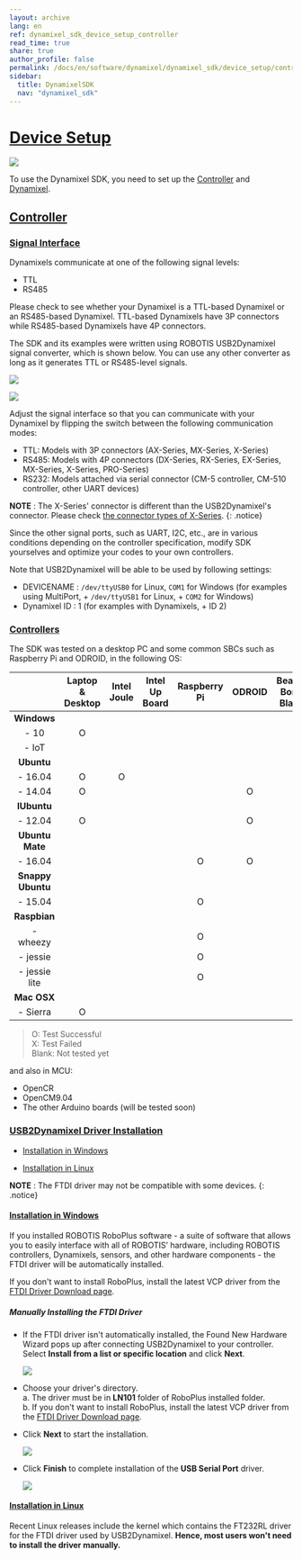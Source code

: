 ```yaml
---
layout: archive
lang: en
ref: dynamixel_sdk_device_setup_controller
read_time: true
share: true
author_profile: false
permalink: /docs/en/software/dynamixel/dynamixel_sdk/device_setup/controller/
sidebar:
  title: DynamixelSDK
  nav: "dynamixel_sdk"
---
```


<div style="counter-reset: h1 2"></div>

# [Device Setup](#device-setup)

![](/assets/images/sw/sdk/dynamixel_sdk/device_setup/connection.png)

To use the Dynamixel SDK, you need to set up the [Controller](#controller) and [Dynamixel](http://emanual.robotis.com/docs/en/software/dynamixel/dynamixel_sdk/device_setup/dynamixel/#device-setup).

## [Controller](#controller)

### [Signal Interface](#signal-interface)
Dynamixels communicate at one of the following signal levels: 
* TTL
* RS485

Please check to see whether your Dynamixel is a TTL-based Dynamixel or an RS485-based Dynamixel. TTL-based Dynamixels have 3P connectors while RS485-based Dynamixels have 4P connectors. 

The SDK and its examples were written using ROBOTIS USB2Dynamixel signal converter, which is shown below. You can use any other converter as long as it generates TTL or RS485-level signals. 

![](/assets/images/sw/sdk/dynamixel_sdk/device_setup/usb2dynamixel.jpg)

![](/assets/images/sw/sdk/dynamixel_sdk/device_setup/u2d_select.png)

Adjust the signal interface so that you can communicate with your Dynamixel by flipping the switch between the following communication modes: 

* TTL: Models with 3P connectors (AX-Series, MX-Series, X-Series)
* RS485: Models with 4P connectors (DX-Series, RX-Series, EX-Series, MX-Series, X-Series, PRO-Series)
* RS232: Models attached via serial connector (CM-5 controller, CM-510 controller, other UART devices)

**NOTE** : The X-Series' connector is different than the USB2Dynamixel's connector. Please check [the connector types of X-Series](http://emanual.robotis.com/docs/en/dxl/x/xm430-w210/#connector-information).
{: .notice}

Since the other signal ports, such as UART, I2C, etc., are in various conditions depending on the controller specification, modify SDK yourselves and optimize your codes to your own controllers.

Note that USB2Dynamixel will be able to be used by following settings:
 * DEVICENAME : `/dev/ttyUSB0` for Linux, `COM1` for Windows (for examples using MultiPort, + `/dev/ttyUSB1` for Linux, + `COM2` for Windows)
 * Dynamixel ID : 1 (for examples with Dynamixels, + ID 2)

### [Controllers](#controllers)
The SDK was tested on a desktop PC and some common SBCs such as Raspberry Pi and ODROID, in the following OS:

|                   | Laptop <br>& Desktop | Intel <br>Joule | Intel <br>Up Board | Raspberry Pi | ODROID | Beagle Bone<br>Black |
|:-----------------:|:--------------------:|:---------------:|:------------------:|:------------:|:------:|:--------------------:|
|    **Windows**    |                      |                 |                    |              |        |                      |
|       - 10        |          O           |                 |                    |              |        |                      |
|       - IoT       |                      |                 |                    |              |        |                      |
|    **Ubuntu**     |                      |                 |                    |              |        |                      |
|      - 16.04      |          O           |        O        |                    |              |        |                      |
|      - 14.04      |          O           |                 |                    |              |   O    |                      |
|    **lUbuntu**    |                      |                 |                    |              |        |                      |
|      - 12.04      |          O           |                 |                    |              |   O    |                      |
|  **Ubuntu Mate**  |                      |                 |                    |              |        |                      |
|      - 16.04      |                      |                 |                    |      O       |   O    |                      |
| **Snappy Ubuntu** |                      |                 |                    |              |        |                      |
|      - 15.04      |                      |                 |                    |      O       |        |                      |
|   **Raspbian**    |                      |                 |                    |              |        |                      |
|     - wheezy      |                      |                 |                    |      O       |        |                      |
|     - jessie      |                      |                 |                    |      O       |        |                      |
|   - jessie lite   |                      |                 |                    |      O       |        |                      |
|    **Mac OSX**    |                      |                 |                    |              |        |                      |
|     - Sierra      |          O           |                 |                    |              |        |                      |

  > O: Test Successful  
  > X: Test Failed  
  > Blank: Not tested yet

and also in MCU:

* OpenCR
* OpenCM9.04
* The other Arduino boards (will be tested soon)

### [USB2Dynamixel Driver Installation](#usb2dynamixel-driver-installation)

* [Installation in Windows](#installation-in-windows)

* [Installation in Linux](#installation-in-linux)

**NOTE** : The FTDI driver may not be compatible with some devices.
{: .notice}

#### [Installation in Windows](#installation-in-windows)

If you installed ROBOTIS RoboPlus software - a suite of software that allows you to easily interface with all of ROBOTIS’ hardware, including ROBOTIS controllers, Dynamixels, sensors, and other hardware components - the FTDI driver will be automatically installed. 

If you don't want to install RoboPlus, install the latest VCP driver from the [FTDI Driver Download page](http://www.ftdichip.com/Drivers/VCP.htm).

##### Manually Installing the FTDI Driver
 
* If the FTDI driver isn't automatically installed, the Found New Hardware Wizard pops up after connecting USB2Dynamixel to your controller. Select **Install from a list or specific location** and click **Next**.

  ![](/assets/images/sw/sdk/dynamixel_sdk/device_setup/ftdi_driver_install/ln101_driverinstall_01.png)

* Choose your driver's directory.  
a. The driver must be in **LN101** folder of RoboPlus installed folder.  
b. If you don't want to install RoboPlus, install the latest VCP driver from the [FTDI Driver Download page](http://www.ftdichip.com/Drivers/VCP.htm).
 
* Click **Next** to start the installation. 

  ![](/assets/images/sw/sdk/dynamixel_sdk/device_setup/ftdi_driver_install/ln101_driverinstall_03.png)

* Click **Finish** to complete installation of the **USB Serial Port** driver. 

  ![](/assets/images/sw/sdk/dynamixel_sdk/device_setup/ftdi_driver_install/ln101_driverinstall_06.png)

#### [Installation in Linux](#installation-in-linux)

Recent Linux releases include the kernel which contains the FT232RL driver for the FTDI driver used by USB2Dynamixel. **Hence, most users won't need to install the driver manually.**
